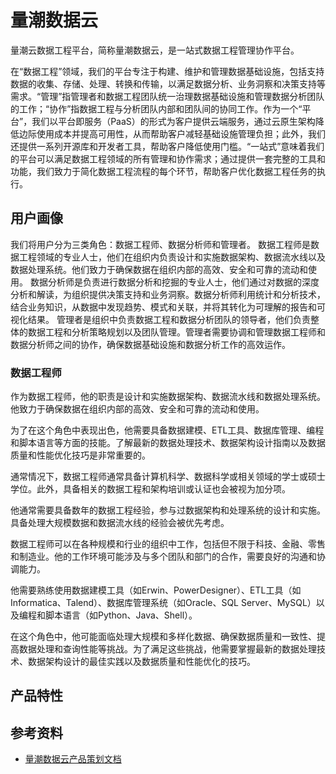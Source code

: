 # 量潮数据云

量潮云数据工程平台，简称量潮数据云，是一站式数据工程管理协作平台。

在“数据工程”领域，我们的平台专注于构建、维护和管理数据基础设施，包括支持数据的收集、存储、处理、转换和传输，以满足数据分析、业务洞察和决策支持等需求。“管理”指管理者和数据工程团队统一治理数据基础设施和管理数据分析团队的工作；“协作”指数据工程与分析团队内部和团队间的协同工作。作为一个“平台”，我们以平台即服务（PaaS）的形式为客户提供云端服务，通过云原生架构降低边际使用成本并提高可用性，从而帮助客户减轻基础设施管理负担；此外，我们还提供一系列开源库和开发者工具，帮助客户降低使用门槛。“一站式”意味着我们的平台可以满足数据工程领域的所有管理和协作需求；通过提供一套完整的工具和功能，我们致力于简化数据工程流程的每个环节，帮助客户优化数据工程任务的执行。

## 用户画像

我们将用户分为三类角色：数据工程师、数据分析师和管理者。
数据工程师是数据工程领域的专业人士，他们在组织内负责设计和实施数据架构、数据流水线以及数据处理系统。他们致力于确保数据在组织内部的高效、安全和可靠的流动和使用。
数据分析师是负责进行数据分析和挖掘的专业人士，他们通过对数据的深度分析和解读，为组织提供决策支持和业务洞察。数据分析师利用统计和分析技术，结合业务知识，从数据中发现趋势、模式和关联，并将其转化为可理解的报告和可视化结果。
管理者是组织中负责数据工程和数据分析团队的领导者，他们负责整体的数据工程和分析策略规划以及团队管理。管理者需要协调和管理数据工程师和数据分析师之间的协作，确保数据基础设施和数据分析工作的高效运作。

### 数据工程师

作为数据工程师，他的职责是设计和实施数据架构、数据流水线和数据处理系统。他致力于确保数据在组织内部的高效、安全和可靠的流动和使用。

为了在这个角色中表现出色，他需要具备数据建模、ETL工具、数据库管理、编程和脚本语言等方面的技能。了解最新的数据处理技术、数据架构设计指南以及数据质量和性能优化技巧是非常重要的。

通常情况下，数据工程师通常具备计算机科学、数据科学或相关领域的学士或硕士学位。此外，具备相关的数据工程和架构培训或认证也会被视为加分项。

他通常需要具备数年的数据工程经验，参与过数据架构和处理系统的设计和实施。具备处理大规模数据和数据流水线的经验会被优先考虑。

数据工程师可以在各种规模和行业的组织中工作，包括但不限于科技、金融、零售和制造业。他的工作环境可能涉及与多个团队和部门的合作，需要良好的沟通和协调能力。

他需要熟练使用数据建模工具（如Erwin、PowerDesigner）、ETL工具（如Informatica、Talend）、数据库管理系统（如Oracle、SQL Server、MySQL）以及编程和脚本语言（如Python、Java、Shell）。

在这个角色中，他可能面临处理大规模和多样化数据、确保数据质量和一致性、提高数据处理和查询性能等挑战。为了满足这些挑战，他需要掌握最新的数据处理技术、数据架构设计的最佳实践以及数据质量和性能优化的技巧。

## 产品特性


## 参考资料

- [量潮数据云产品策划文档](https://admin.quanttide.com/wiki/qtcloud-data-product-design-docs/)
